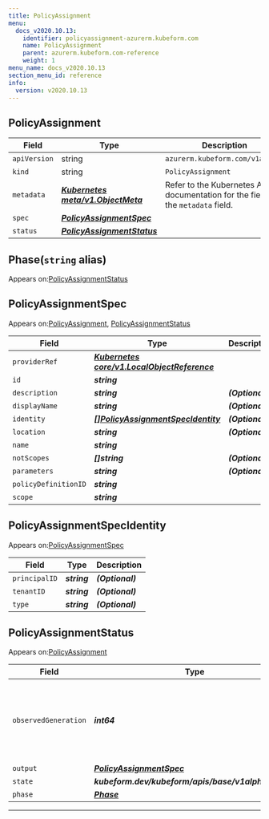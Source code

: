 ```yaml
---
title: PolicyAssignment
menu:
  docs_v2020.10.13:
    identifier: policyassignment-azurerm.kubeform.com
    name: PolicyAssignment
    parent: azurerm.kubeform.com-reference
    weight: 1
menu_name: docs_v2020.10.13
section_menu_id: reference
info:
  version: v2020.10.13
---
```


## PolicyAssignment
| Field | Type | Description |
| ------ | ----- | ----------- |
| `apiVersion` | string | `azurerm.kubeform.com/v1alpha1` |
|    `kind` | string | `PolicyAssignment` |
| `metadata` | ***[Kubernetes meta/v1.ObjectMeta](https://kubernetes.io/docs/reference/generated/kubernetes-api/v1.13/#objectmeta-v1-meta)***|Refer to the Kubernetes API documentation for the fields of the `metadata` field.|
| `spec` | ***[PolicyAssignmentSpec](#policyassignmentspec)***||
| `status` | ***[PolicyAssignmentStatus](#policyassignmentstatus)***||
## Phase(`string` alias)

Appears on:[PolicyAssignmentStatus](#policyassignmentstatus)

## PolicyAssignmentSpec

Appears on:[PolicyAssignment](#policyassignment), [PolicyAssignmentStatus](#policyassignmentstatus)

| Field | Type | Description |
| ------ | ----- | ----------- |
| `providerRef` | ***[Kubernetes core/v1.LocalObjectReference](https://kubernetes.io/docs/reference/generated/kubernetes-api/v1.13/#localobjectreference-v1-core)***||
| `id` | ***string***||
| `description` | ***string***| ***(Optional)*** |
| `displayName` | ***string***| ***(Optional)*** |
| `identity` | ***[[]PolicyAssignmentSpecIdentity](#policyassignmentspecidentity)***| ***(Optional)*** |
| `location` | ***string***| ***(Optional)*** |
| `name` | ***string***||
| `notScopes` | ***[]string***| ***(Optional)*** |
| `parameters` | ***string***| ***(Optional)*** |
| `policyDefinitionID` | ***string***||
| `scope` | ***string***||
## PolicyAssignmentSpecIdentity

Appears on:[PolicyAssignmentSpec](#policyassignmentspec)

| Field | Type | Description |
| ------ | ----- | ----------- |
| `principalID` | ***string***| ***(Optional)*** |
| `tenantID` | ***string***| ***(Optional)*** |
| `type` | ***string***| ***(Optional)*** |
## PolicyAssignmentStatus

Appears on:[PolicyAssignment](#policyassignment)

| Field | Type | Description |
| ------ | ----- | ----------- |
| `observedGeneration` | ***int64***| ***(Optional)*** Resource generation, which is updated on mutation by the API Server.|
| `output` | ***[PolicyAssignmentSpec](#policyassignmentspec)***| ***(Optional)*** |
| `state` | ***kubeform.dev/kubeform/apis/base/v1alpha1.State***| ***(Optional)*** |
| `phase` | ***[Phase](#phase)***| ***(Optional)*** |
---
